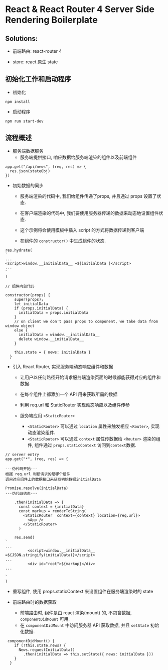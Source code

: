 # React & React Router 4 Server Side Rendering Boilerplate
## Solutions: 
* 前端路由: react-router 4

* store: react 原生 state


## 初始化工作和启动程序 
* 初始化
```
npm install
```

* 启动程序
```
npm run start-dev
```

## 流程概述
* 服务端数据服务
    * 服务端提供接口, 响应数据给服务端渲染的组件以及前端组件
~~~
app.get("/api/news", (req, res) => {
  res.json(stateObj)
})
~~~

* ​初始数据的同步
    * 服务端渲染的代码中, 我们给组件传递了props, 并且通过 props 设置了状态. 
    * 在客户端渲染的代码中, 我们要使用服务器传递的数据来动态地设置组件状态.

    * 这个示例将会使用模板中插入 script 的方式将数据传递到客户端
    * ​在组件的 ```constructor()``` 中生成组件的状态.
    
~~~
res.hydrate(
`
...
<script>window.__initialData__ =${initialData }</script>
...
`
)
~~~
 


~~~
// 组件内部代码

constructor(props) {
    super(props);
    let initialData
    if (props.initialData) {
      initialData = props.initialData
    } 
    // on client we don't pass props to component, we take data from window object
    else {
      initialData = window.__initialData__
      delete window.__initialData__
    } 

    this.state = { news: initialData }
  }
~~~

* ​引入 React Router, 实现服务端动态响应组件和数据
  * 让用户以任何路径开始请求服务端渲染页面的时候都能获得对应的组件和数据.
  * 在每个组件上都添加一个 API 用来获取所需的数据

  * 利用 req.url 和 StaticRouter 实现动态响应以及组件传参
  * 服务端应用 ```<StaticRouter>```
    * ```<StaticRouter>``` 可以通过 ```location``` 属性来触发相应 ```<Router>```, 实现动态渲染组件. 
    * ```<StaticRouter>``` 可以通过 ```context``` 属性传数据给 ```<Router>``` 渲染的组件, 组件通过 ```props.staticContext``` 访问到```context```数据.

~~~ 
// server entry
app.get("*", (req, res) => {

---伪代码开始---
根据 req.url 判断请求的是哪个组件
调用对应组件上的数据接口来获取初始数据initialData

Promise.resolve(initialData)
---伪代码结束---

    .then(initialData => {
      const context = {initialData}
      const markup = renderToString(
        <StaticRouter  context={context} location={req.url}>
          <App />
        </StaticRouter>
      )
  
    res.send(
`
...
          <script>window.__initialData__ =${JSON.stringify(initialData)}</script>
...
          <div id="root">${markup}</div>
...

`
)
~~~

 * ​重写组件, 使用 props.staticContext 来设置组件在服务端渲染时的 state

* ​前端路由时的数据获取
  * 前端路由时, 组件是由 react 渲染(mount) 的, 不包含数据, ```componentDidMount``` 可用. 
  * 在 ```componentDidMount``` 中访问服务器 API 获取数据, 并且 ```setState``` 初始化数据.

~~~
 componentDidMount() {
    if (!this.state.news) {
      News.requestInitialData()
        .then(initialData => this.setState({ news: initialData }))
    }
  }
~~~







